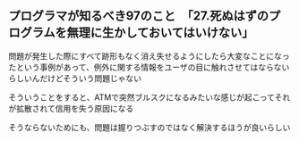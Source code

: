 ## プログラマが知るべき97のこと　「27.死ぬはずのプログラムを無理に生かしておいてはいけない」
問題が発生した際にすべて跡形もなく消え失せるようにしたら大変なことになったという事例があって、例外に関する情報をユーザの目に触れさせてはならないらしいんだけどそういう問題じゃない

そういうことをすると、ATMで突然ブルスクになるみたいな感じが起こってそれが拡散されて信用を失う原因になる

そうならないためにも、問題は握りつぶすのではなく解決するほうが良いらしい
